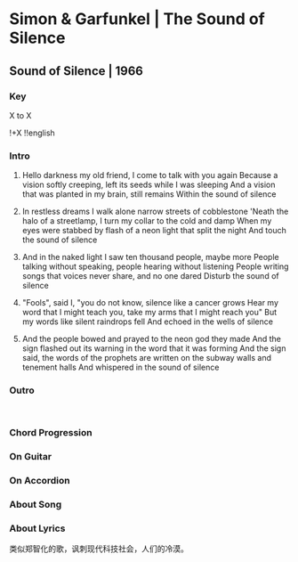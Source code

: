 # Simon & Garfunkel | The Sound of Silence
## Sound of Silence | 1966

### Key
X to X
&nbsp;

!+X
!!english

### Intro

1. Hello darkness my old friend, I come to talk with you again
   Because a vision softly creeping, left its seeds while I was sleeping
   And a vision that was planted in my brain, still remains
   Within the sound of silence

2. In restless dreams I walk alone narrow streets of cobblestone
   'Neath the halo of a streetlamp, I turn my collar to the cold and damp
   When my eyes were stabbed by flash of a neon light that split the night
   And touch the sound of silence

3. And in the naked light I saw ten thousand people, maybe more
   People talking without speaking, people hearing without listening
   People writing songs that voices never share, and no one dared
   Disturb the sound of silence

4. "Fools", said I, "you do not know, silence like a cancer grows
   Hear my word that I might teach you, take my arms that I might reach you"
   But my words like silent raindrops fell
   And echoed in the wells of silence

5. And the people bowed and prayed to the neon god they made
   And the sign flashed out its warning in the word that it was forming
   And the sign said, the words of the prophets are written on the subway walls and tenement halls
   And whispered in the sound of silence

### Outro


&nbsp;&nbsp;

### Chord Progression


### On Guitar


### On Accordion


### About Song


### About Lyrics
类似郑智化的歌，讽刺现代科技社会，人们的冷漠。
